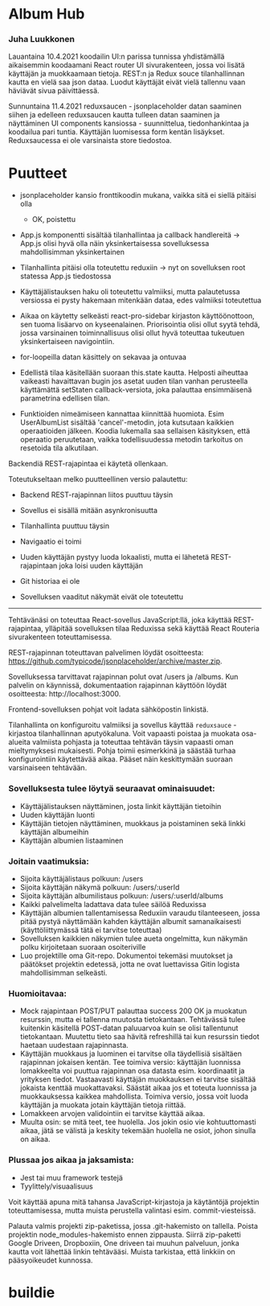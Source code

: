 # Album Hub

### Juha Luukkonen

Lauantaina 10.4.2021 koodailin UI:n parissa tunnissa yhdistämällä aikaisemmin koodaamani React router UI sivurakenteen, jossa voi lisätä käyttäjän ja muokkaamaan tietoja. REST:n ja Redux souce tilanhallinnan kautta en vielä saa json dataa. Luodut käyttäjät eivät vielä tallennu vaan häviävät sivua päivittäessä.

Sunnuntaina 11.4.2021 reduxsaucen - jsonplaceholder datan saaminen siihen ja edelleen reduxsaucen kautta tulleen datan saaminen ja näyttäminen UI components kansiossa - suunnittelua, tiedonhankintaa ja koodailua pari tuntia. Käyttäjän luomisessa form kentän lisäykset. Reduxsaucessa ei ole varsinaista store tiedostoa.

# Puutteet

- jsonplaceholder kansio fronttikoodin mukana, vaikka sitä ei siellä pitäisi olla 

    - OK, poistettu

- App.js komponentti sisältää tilanhallintaa ja callback handlereitä -> App.js olisi hyvä olla näin yksinkertaisessa sovelluksessa mahdollisimman yksinkertainen

- Tilanhallinta pitäisi olla toteutettu reduxiin -> nyt on sovelluksen root statessa App.js tiedostossa

- Käyttäjälistauksen haku oli toteutettu valmiiksi, mutta palautetussa versiossa ei pysty hakemaan mitenkään dataa, edes valmiiksi toteutettua

- Aikaa on käytetty selkeästi react-pro-sidebar kirjaston käyttöönottoon, sen tuoma lisäarvo on kyseenalainen. Priorisointia olisi ollut syytä tehdä, jossa varsinainen toiminnallisuus olisi ollut hyvä toteuttaa tukeutuen yksinkertaiseen navigointiin.

- for-loopeilla datan käsittely on sekavaa ja ontuvaa

- Edellistä tilaa käsitellään suoraan this.state kautta. Helposti aiheuttaa vaikeasti havaittavan bugin jos asetat uuden tilan vanhan perusteella käyttämättä setStaten callback-versiota, joka palauttaa ensimmäisenä parametrina edellisen tilan.

- Funktioiden nimeämiseen kannattaa kiinnittää huomiota. Esim UserAlbumList sisältää 'cancel'-metodin, jota kutsutaan kaikkien operaatioiden jälkeen. Koodia lukemalla saa sellaisen käsityksen, että operaatio peruutetaan, vaikka todellisuudessa metodin tarkoitus on resetoida tila alkutilaan.

 

Backendiä REST-rajapintaa ei käytetä ollenkaan.

 

Toteutukseltaan melko puutteellinen versio palautettu:

- Backend REST-rajapinnan liitos puuttuu täysin

- Sovellus ei sisällä mitään asynkronisuutta

- Tilanhallinta puuttuu täysin

- Navigaatio ei toimi

- Uuden käyttäjän pystyy luoda lokaalisti, mutta ei lähetetä REST-rajapintaan joka loisi uuden käyttäjän

- Git historiaa ei ole

- Sovelluksen vaaditut näkymät eivät ole toteutettu 

---------------------------------------------------------------------------------------------------------------------------------------------------------------------------

Tehtävänäsi on toteuttaa React-sovellus JavaScript:llä, joka käyttää REST-rajapintaa, ylläpitää sovelluksen tilaa Reduxissa sekä käyttää React Routeria sivurakenteen toteuttamisessa.

REST-rajapinnan toteuttavan palvelimen löydät osoitteesta: https://github.com/typicode/jsonplaceholder/archive/master.zip.

Sovelluksessa tarvittavat rajapinnan polut ovat /users ja /albums. Kun palvelin on käynnissä, dokumentaation rajapinnan käyttöön löydät osoitteesta: http://localhost:3000.

Frontend-sovelluksen pohjat voit ladata sähköpostin linkistä.

Tilanhallinta on konfiguroitu valmiiksi ja sovellus käyttää `reduxsauce` -kirjastoa tilanhallinnan aputyökaluna. Voit vapaasti poistaa ja muokata osa-alueita valmiista pohjasta ja toteuttaa tehtävän täysin vapaasti oman mieltymyksesi mukaisesti. Pohja toimii esimerkkinä ja säästää turhaa konfigurointiin käytettävää aikaa. Pääset näin keskittymään suoraan varsinaiseen tehtävään.

### Sovelluksesta tulee löytyä seuraavat ominaisuudet:

- Käyttäjälistauksen näyttäminen, josta linkit käyttäjän tietoihin
- Uuden käyttäjän luonti
- Käyttäjän tietojen näyttäminen, muokkaus ja poistaminen sekä linkki käyttäjän albumeihin
- Käyttäjän albumien listaaminen

### Joitain vaatimuksia:

- Sijoita käyttäjälistaus polkuun: /users
- Sijoita käyttäjän näkymä polkuun: /users/:userId
- Sijoita käyttäjän albumilistaus polkuun: /users/:userId/albums
- Kaikki palvelimelta ladattava data tulee säilöä Reduxissa
- Käyttäjän albumien tallentamisessa Reduxiin varaudu tilanteeseen, jossa pitää pystyä näyttämään kahden käyttäjän albumit samanaikaisesti (käyttöliittymässä tätä ei tarvitse toteuttaa)
- Sovelluksen kaikkien näkymien tulee aueta ongelmitta, kun näkymän polku kirjoitetaan suoraan osoiteriville
- Luo projektille oma Git-repo. Dokumentoi tekemäsi muutokset ja päätökset projektin edetessä, jotta ne ovat luettavissa Gitin logista mahdollisimman selkeästi.

### Huomioitavaa:

- Mock rajapintaan POST/PUT palauttaa success 200 OK ja muokatun resurssin, mutta ei tallenna muutosta tietokantaan. Tehtävässä tulee kuitenkin käsitellä POST-datan paluuarvoa kuin se olisi tallentunut tietokantaan. Muutettu tieto saa hävitä refreshillä tai kun resurssin tiedot haetaan uudestaan rajapinnasta.
- Käyttäjän muokkaus ja luominen ei tarvitse olla täydellisiä sisältäen rajapinnan jokaisen kentän. Tee toimiva versio: käyttäjän luonnissa lomakkeelta voi puuttua rajapinnan osa datasta esim. koordinaatit ja yrityksen tiedot. Vastaavasti käyttäjän muokkauksen ei tarvitse sisältää jokaista kenttää muokattavaksi. Säästät aikaa jos et toteuta luonnissa ja muokkauksessa kaikkea mahdollista. Toimiva versio, jossa voit luoda käyttäjän ja muokata jotain käyttäjän tietoja riittää.
- Lomakkeen arvojen validointiin ei tarvitse käyttää aikaa.
- Muulta osin: se mitä teet, tee huolella. Jos jokin osio vie kohtuuttomasti aikaa, jätä se välistä ja keskity tekemään huolella ne osiot, johon sinulla on aikaa.

### Plussaa jos aikaa ja jaksamista:

- Jest tai muu framework testejä
- Tyylittely/visuaalisuus

Voit käyttää apuna mitä tahansa JavaScript-kirjastoja ja käytäntöjä projektin toteuttamisessa, mutta muista perustella valintasi esim. commit-viesteissä.

Palauta valmis projekti zip-paketissa, jossa .git-hakemisto on tallella. Poista projektin node_modules-hakemisto ennen zippausta. Siirrä zip-paketti Google Driveen, Dropboxiin, One driveen tai muuhun palveluun, jonka kautta voit lähettää linkin tehtävääsi. Muista tarkistaa, että linkkiin on pääsyoikeudet kunnossa.
# buildie
